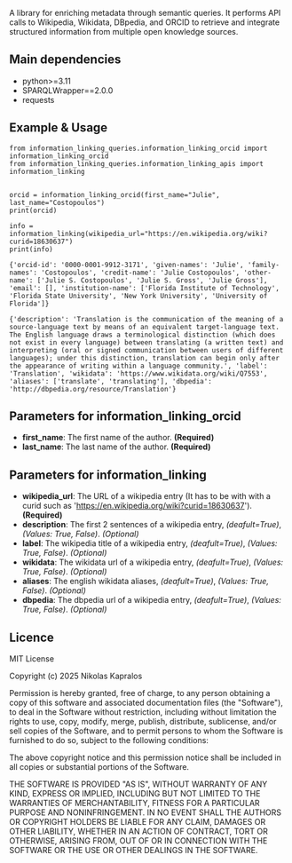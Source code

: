A library for enriching metadata through semantic queries. It performs API calls to Wikipedia, Wikidata, DBpedia, and ORCID to retrieve and integrate structured information from multiple open knowledge sources.

## Main dependencies
* python>=3.11
* SPARQLWrapper==2.0.0
* requests

## Example & Usage
```
from information_linking_queries.information_linking_orcid import information_linking_orcid
from information_linking_queries.information_linking_apis import information_linking


orcid = information_linking_orcid(first_name="Julie", last_name="Costopoulos")
print(orcid)

info = information_linking(wikipedia_url="https://en.wikipedia.org/wiki?curid=18630637")
print(info)
```

```
{'orcid-id': '0000-0001-9912-3171', 'given-names': 'Julie', 'family-names': 'Costopoulos', 'credit-name': 'Julie Costopoulos', 'other-name': ['Julie S. Costopoulos', 'Julie S. Gross', 'Julie Gross'], 'email': [], 'institution-name': ['Florida Institute of Technology', 'Florida State University', 'New York University', 'University of Florida']}

{'description': 'Translation is the communication of the meaning of a source-language text by means of an equivalent target-language text. The English language draws a terminological distinction (which does not exist in every language) between translating (a written text) and interpreting (oral or signed communication between users of different languages); under this distinction, translation can begin only after the appearance of writing within a language community.', 'label': 'Translation', 'wikidata': 'https://www.wikidata.org/wiki/Q7553', 'aliases': ['translate', 'translating'], 'dbpedia': 'http://dbpedia.org/resource/Translation'}
```

## Parameters for information_linking_orcid
* **first_name**: The first name of the author. **(Required)**  
* **last_name**: The last name of the author. **(Required)**  

## Parameters for information_linking 
* **wikipedia_url**: The URL of a wikipedia entry (It has to be with with a curid such as 'https://en.wikipedia.org/wiki?curid=18630637'). **(Required)**  
* **description**: The first 2 sentences of a wikipedia entry, *(deafult=True)*, *(Values: True, False)*. *(Optional)*  
* **label**: The wikipedia title of a wikipedia entry, *(deafult=True)*, *(Values: True, False)*. *(Optional)*
* **wikidata**: The wikidata url of a wikipedia entry, *(deafult=True)*, *(Values: True, False)*. *(Optional)*
* **aliases**: The english wikidata aliases, *(deafult=True)*, *(Values: True, False)*. *(Optional)*
* **dbpedia**: The dbpedia url of a wikipedia entry, *(deafult=True)*, *(Values: True, False)*. *(Optional)*

## Licence
MIT License

Copyright (c) 2025 Nikolas Kapralos

Permission is hereby granted, free of charge, to any person obtaining a copy
of this software and associated documentation files (the "Software"), to deal
in the Software without restriction, including without limitation the rights
to use, copy, modify, merge, publish, distribute, sublicense, and/or sell
copies of the Software, and to permit persons to whom the Software is
furnished to do so, subject to the following conditions:

The above copyright notice and this permission notice shall be included in all
copies or substantial portions of the Software.

THE SOFTWARE IS PROVIDED "AS IS", WITHOUT WARRANTY OF ANY KIND, EXPRESS OR
IMPLIED, INCLUDING BUT NOT LIMITED TO THE WARRANTIES OF MERCHANTABILITY,
FITNESS FOR A PARTICULAR PURPOSE AND NONINFRINGEMENT. IN NO EVENT SHALL THE
AUTHORS OR COPYRIGHT HOLDERS BE LIABLE FOR ANY CLAIM, DAMAGES OR OTHER
LIABILITY, WHETHER IN AN ACTION OF CONTRACT, TORT OR OTHERWISE, ARISING FROM,
OUT OF OR IN CONNECTION WITH THE SOFTWARE OR THE USE OR OTHER DEALINGS IN THE
SOFTWARE.